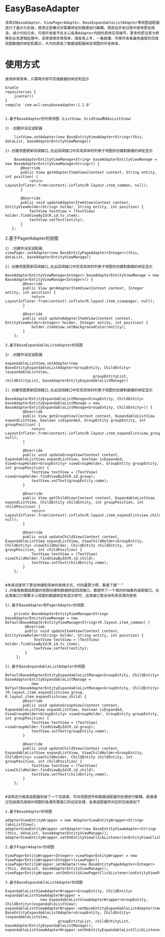 # EasyBaseAdapter
    该库对BaseAdapter、ViewPagerAdapter、BaseExpandableListAdapter等视图适配器进行了最大化封装，使用泛型模式对需要绑定的数据进行解耦，使其在开发过程中使用更加简洁，减少代码冗余，可使开发者不在关心各类Adapter内部的具体实现细节，更多的把注意力转移到业务逻辑处理中，该库使用非常简单，很容易上手，一看就懂，可使开发者最快速度的完成视图数据的绑定和展示，大大的提高了数据适配器绑定视图的开发效率。

# 使用方式

    使用非常简单，只需两步即可完成数据的绑定和显示

    Gradle
    repositories {
        jcenter()
    }
    compile 'com.wcl:easybaseadapter:1.1.0'
    

    1.基于BaseAdapter的列表视图（ListView、GridView等AbsListView）
 
    1）.创建并设定适配器
   
        listView.setAdapter(new BaseEntityViewAdapter<String>(this, dataList, baseAdapterEntityViewManage))
   
    2).创建视图更新回调接口,在此回调接口中实现具体的列表子视图的创建和数据的绑定显示
   
        BaseAdapterEntityViewManage<String> baseAdapterEntityViewManage = new BaseAdapterEntityViewManage<String>() {
           @Override
           public View getAdapterItemView(Context context, String entity, int position) {
               return LayoutInflater.from(context).inflate(R.layout.item_common, null);
           }
   
           @Override
           public void updateAdapterItemView(Context context, EntityViewHolder<String> holder, String entity, int position) {
               TextView textView = (TextView) holder.findViewById(R.id.tv_item);
               textView.setText(entity);
           }
       };
 
   2.基于PagerAdapter的视图
   
    1）.创建并设定适配器
    viewPager.setAdapter(new BaseEntityPageAdapter<Integer>(this, dataList, baseAdapterEntityViewManage))
    
    2).创建视图更新回调接口,在此回调接口中实现具体的列表子视图的创建和数据的绑定显示
    
    BaseAdapterEntityViewManage<Integer> baseAdapterEntityViewManage = new BaseAdapterEntityViewManage<Integer>() {
            @Override
            public View getAdapterItemView(Context context, Integer entity, int position) {
                return LayoutInflater.from(context).inflate(R.layout.item_viewpager, null);
            }
    
            @Override
            public void updateAdapterItemView(Context context, EntityViewHolder<Integer> holder, Integer entity, int position) {
                holder.itemView.setBackgroundColor(entity);
            }
        };
        
    3.基于BaseExpandableListAdapter的视图
   
    1）.创建并设定适配器
    
    expandableListView.setAdapter(new BaseEntityExpandableListAdapter<GroupEntity, ChildEntity>(expandableListView,
                                            groupEntityList, childEntityList, baseAdapterEntityExpandableListManage))
                                            
    2).创建视图更新回调接口,在此回调接口中实现具体的列表子视图的创建和数据的绑定显示
    
    BaseAdapterEntityExpandableListManage<GroupEntity, ChildEntity> baseAdapterEntityExpandableListManage = new BaseAdapterEntityExpandableListManage<GroupEntity, ChildEntity>() {
            @Override
            public View getGroupView(Context context, ExpandableListView expandListView, boolean isExpanded, GroupEntity groupEntity, int groupPosition) {
                return LayoutInflater.from(context).inflate(R.layout.item_expandlistview_group, null);
            }
    
            @Override
            public void updateGroupView(Context context, ExpandableListView expandListView, boolean isExpanded, ViewGroupHolder<GroupEntity> viewGroupHolder, GroupEntity groupEntity, int groupPosition) {
                TextView textView = (TextView) viewGroupHolder.findViewById(R.id.group);
                textView.setText(groupEntity.name);
            }
    
            @Override
            public View getChildView(Context context, ExpandableListView expandListView, ChildEntity childEntity, int groupPosition, int childPosition) {
                return LayoutInflater.from(context).inflate(R.layout.item_expandlistview_child, null);
            }
    
            @Override
            public void updateChildView(Context context, ExpandableListView expandListView, ViewChildHolder<GroupEntity, ChildEntity> viewChildHolder, ChildEntity childEntity, int groupPosition, int childPosition) {
                TextView textView = (TextView) viewChildHolder.findViewById(R.id.child);
                textView.setText(childEntity.name);
            }
        };
        
        
    #本库还提供了更加快捷和简单的使用方式，代码量更少啊，看看下面^-^
    1.对每类数据适配器的视图创建和数据绑定回调接口，都提供了一个相对的抽象的适配接口，在此类接口只需要关心视图的数据绑定和显示即可，这类接口暂支持布局资源的使用
  
    1).基于BaseAdapter和PagerAdapter的视图
    
        private BaseAdapterEntityViewManage<String> baseAdapterEntityViewManage = new DefaultBaseAdapterEntityViewManage<String>(R.layout.item_common) {
             @Override
             public void updateItemView(Context context, EntityViewHolder<String> holder, String entity, int position) {
                 TextView textView = (TextView) holder.findViewById(R.id.tv_item);
                 textView.setText(entity);
             }
         };
         
    2).基于BaseExpandableListAdapter的视图
    
    DefaultBaseAdapterEntityExpandableListManage<GroupEntity, ChildEntity> baseAdapterEntityExpandableListManage =
                new DefaultBaseAdapterEntityExpandableListManage<GroupEntity, ChildEntity>(R.layout.item_expandlistview_group, R.layout.item_expandlistview_child) {
            @Override
            public void updateGroupView(Context context, ExpandableListView expandListView, boolean isExpanded, ViewGroupHolder<GroupEntity> viewGroupHolder, GroupEntity groupEntity, int groupPosition) {
                TextView textView = (TextView) viewGroupHolder.findViewById(R.id.group);
                textView.setText(groupEntity.name);
            }

            @Override
            public void updateChildView(Context context, ExpandableListView expandListView, ViewChildHolder<GroupEntity, ChildEntity> viewChildHolder, ChildEntity childEntity, int groupPosition, int childPosition) {
                TextView textView = (TextView) viewChildHolder.findViewById(R.id.child);
                textView.setText(childEntity.name);
            }
        };


    #该库还为每类适配器封装了一个包装类，可对视图控件和数据适配器的处理进行解耦，直接通过包装类完成相对视图的各类所需接口的设定处理，各类适配器所对应的包装类如下
    
    1.基于BaseAdapter的视图
    
    adapterViewEntityWrapper = new AdapterViewEntityWrapper<String>(absListView);
    adapterViewEntityWrapper.setAdapter(new BaseEntityViewAdapter<String>(this, dataList, baseAdapterEntityViewManage));
    adapterViewEntityWrapper.setOnEntityViewClickListener(onEntityViewClickListener);
    
    2.基于PagerAdapter的视图
    
    ViewPagerEntityWrapper<Integer> viewPagerEntityWrapper = new ViewPagerEntityWrapper<Integer>(viewPager);
    viewPagerEntityWrapper.setAdapter(new BaseEntityPageAdapter<Integer>(this, dataList, baseAdapterEntityViewManage));
    viewPagerEntityWrapper.setOnEntityViewPagerClickListener(onEntityViewPagerClickListener);
    
    3.基于BaseExpandableListAdapter的视图
    
    ExpandableListViewAdapterWrapper<GroupEntity, ChildEntity> expandableListViewAdapterWrapper =
                    new ExpandableListViewAdapterWrapper<GroupEntity, ChildEntity>(expandableListView);
    expandableListViewAdapterWrapper.setBaseEntityExpandableListAdapter(new BaseEntityExpandableListAdapter<GroupEntity, ChildEntity>(expandableListView,
                            groupEntityList, childEntityList, baseAdapterEntityExpandableListManage));
    expandableListViewAdapterWrapper.setOnEntityExpandableListClickListener(onEntityExpandableListClickListener);